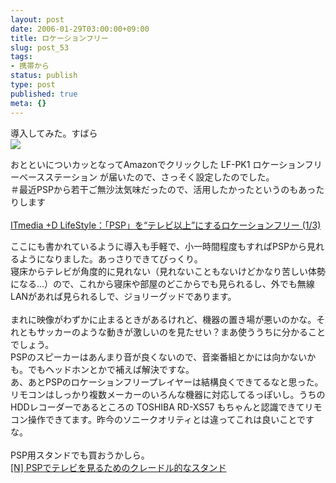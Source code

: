 ```yaml
---
layout: post
date: 2006-01-29T03:00:00+09:00
title: ロケーションフリー
slug: post_53
tags:
- 携帯から
status: publish
type: post
published: true
meta: {}
---
```

<div class="caption">導入してみた。すばら </div> <div class="photo"><img border="0" src="http://wo.skr.jp/images/uploads/blog-photo-1138513369.89-0.jpg" /></div>

<!--more-->
<p>おとといについカッとなってAmazonでクリックした <a name="amazletlink"></a>LF-PK1 ロケーションフリーベースステーション  が届いたので、さっそく設定したのでした。  <br />＃最近PSPから若干ご無沙汰気味だったので、活用したかったというのもあったりします  <br /><br /><a title="ITmedia +D LifeStyle：「PSP」を&ldquo;テレビ以上&rdquo;にするロケーションフリー (1/3)" href="http://plusd.itmedia.co.jp/lifestyle/articles/0601/18/news108.html">ITmedia +D LifeStyle：「PSP」を&ldquo;テレビ以上&rdquo;にするロケーションフリー (1/3)</a>  </p><p>ここにも書かれているように導入も手軽で、小一時間程度もすればPSPから見れるようになりました。あっさりできてびっくり。<br /> 寝床からテレビが角度的に見れない（見れないこともないけどかなり苦しい体勢になる&hellip;）ので、これから寝床や部屋のどこからでも見られるし、外でも無線LANがあれば見られるしで、ジョリーグッドであります。<br /><br />まれに映像がわずかに止まるときがあるけれど、機器の置き場が悪いのかな。それともサッカーのような動きが激しいのを見たせい？まあ使ううちに分かることでしょう。 <br />PSPのスピーカーはあんまり音が良くないので、音楽番組とかには向かないかも。でもヘッドホンとかで補えば解決ですな。 <br />あ、あとPSPのロケーションフリープレイヤーは結構良くできてるなと思った。リモコンはしっかり複数メーカーのいろんな機器に対応してるっぽいし。うちのHDDレコーダーであるところの TOSHIBA RD-XS57 もちゃんと認識できてリモコン操作できてます。昨今のソニークオリティとは違ってこれは良いことですな。<br /><br />PSP用スタンドでも買おうかしら。 <br /><a title="[N] PSPでテレビを見るためのクレードル的なスタンド" href="http://netafull.net/psp/011192.html">[N] PSPでテレビを見るためのクレードル的なスタンド</a><br /></p>
